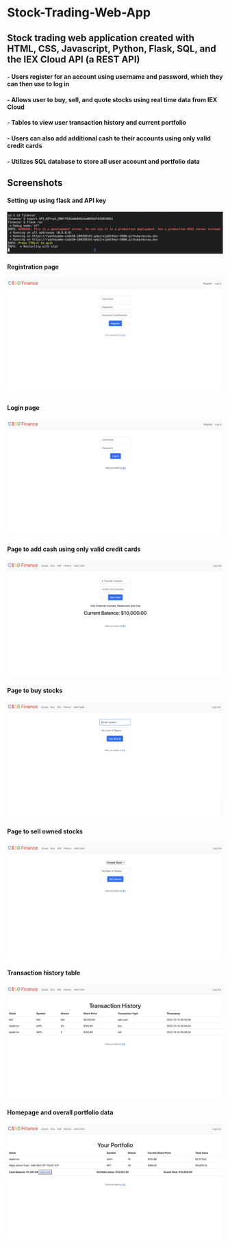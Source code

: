 # Stock-Trading-Web-App
## Stock trading web application created with HTML, CSS, Javascript, Python, Flask, SQL, and the IEX Cloud API (a REST API)
#### - Users register for an account using username and password, which they can then use to log in
#### - Allows user to buy, sell, and quote stocks using real time data from IEX Cloud
#### - Tables to view user transaction history and current portfolio
#### - Users can also add additional cash to their accounts using only valid credit cards
#### - Utilizes SQL database to store all user account and portfolio data

## Screenshots
#### Setting up using flask and API key
![](/screenshots/1.png)

#### Registration page
![](/screenshots/register.png)

#### Login page
![](/screenshots/login.png)

#### Page to add cash using only valid credit cards
![](/screenshots/add-cash.png)

#### Page to buy stocks
![](/screenshots/buy.png)

#### Page to sell owned stocks
![](/screenshots/sell.png)

#### Transaction history table
![](/screenshots/history.png)

#### Homepage and overall portfolio data
![](/screenshots/portfolio.png)
